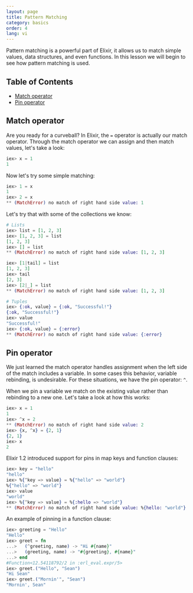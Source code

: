 ```yaml
---
layout: page
title: Pattern Matching
category: basics
order: 4
lang: vi
---
```


Pattern matching is a powerful part of Elixir, it allows us to match simple values, data structures, and even functions.  In this lesson we will begin to see how pattern matching is used.

## Table of Contents

- [Match operator](#match-operator)
- [Pin operator](#pin-operator)

## Match operator

Are you ready for a curveball?  In Elixir, the `=` operator is actually our match operator.  Through the match operator we can assign and then match values, let's take a look:

```elixir
iex> x = 1
1
```

Now let's try some simple matching:

```elixir
iex> 1 = x
1
iex> 2 = x
** (MatchError) no match of right hand side value: 1
```

Let's try that with some of the collections we know:

```elixir
# Lists
iex> list = [1, 2, 3]
iex> [1, 2, 3] = list
[1, 2, 3]
iex> [] = list
** (MatchError) no match of right hand side value: [1, 2, 3]

iex> [1|tail] = list
[1, 2, 3]
iex> tail
[2, 3]
iex> [2|_] = list
** (MatchError) no match of right hand side value: [1, 2, 3]

# Tuples
iex> {:ok, value} = {:ok, "Successful!"}
{:ok, "Successful!"}
iex> value
"Successful!"
iex> {:ok, value} = {:error}
** (MatchError) no match of right hand side value: {:error}
```

## Pin operator

We just learned the match operator handles assignment when the left side of the match includes a variable.  In some cases this behavior, variable rebinding, is undesirable.  For these situations, we have the pin operator: `^`.

When we pin a variable we match on the existing value rather than rebinding to a new one.  Let's take a look at how this works:

```elixir
iex> x = 1
1
iex> ^x = 2
** (MatchError) no match of right hand side value: 2
iex> {x, ^x} = {2, 1}
{2, 1}
iex> x
2
```

Elixir 1.2 introduced support for pins in map keys and function clauses:

```elixir
iex> key = "hello"
"hello"
iex> %{^key => value} = %{"hello" => "world"}
%{"hello" => "world"}
iex> value
"world"
iex> %{^key => value} = %{:hello => "world"}
** (MatchError) no match of right hand side value: %{hello: "world"}
```

An example of pinning in a function clause:

```elixir
iex> greeting = "Hello"
"Hello"
iex> greet = fn
...>   (^greeting, name) -> "Hi #{name}"
...>   (greeting, name) -> "#{greeting}, #{name}"
...> end
#Function<12.54118792/2 in :erl_eval.expr/5>
iex> greet.("Hello", "Sean")
"Hi Sean"
iex> greet.("Mornin'", "Sean")
"Mornin', Sean"
```
